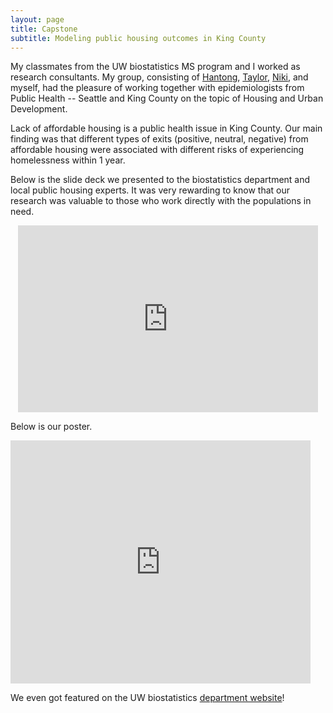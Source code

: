 ```yaml
---
layout: page
title: Capstone
subtitle: Modeling public housing outcomes in King County
---
```


My classmates from the UW biostatistics MS program and I worked as research consultants. My group, consisting of [Hantong](https://hantongh.github.io/), [Taylor](https://tdkeating.github.io/), [Niki](https://nikipetrakos.github.io/), and myself, had the pleasure of working together with epidemiologists from Public Health -- Seattle and King County on the topic of Housing and Urban Development.

Lack of affordable housing is a public health issue in King County. Our main finding was that different types of exits (positive, neutral, negative) from affordable housing were associated with different risks of experiencing homelessness within 1 year.

Below is the slide deck we presented to the biostatistics department and local public housing experts. It was very rewarding to know that our research was valuable to those who work directly with the populations in need.

<p align="center"><iframe src="https://docs.google.com/presentation/d/e/2PACX-1vR-kn_n_o04Qgv_QtYIzunOJC6nSOrw3yRYzYWnepATJsK8qCvjJd0w75D5U4CKuw/embed?start=false&loop=false&delayms=3000" frameborder="0" width="480" height="299" allowfullscreen="true" mozallowfullscreen="true" webkitallowfullscreen="true"></iframe></p>

Below is our poster.

<iframe src="https://docs.google.com/presentation/d/e/2PACX-1vQEzO6Y38p8uJU5rUI_xodFiIqpgSob3CcOMQv6GdzQM5D_nKv92caUnqqCBRK0bQ/embed?start=false&loop=false&delayms=3000" frameborder="0" width="480" height="389" allowfullscreen="true" mozallowfullscreen="true" webkitallowfullscreen="true"></iframe>

We even got featured on the UW biostatistics [department website](https://www.biostat.washington.edu/news/stories/ms-capstone-students-contribute-public-health-solutions)!